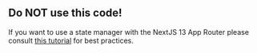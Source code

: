 ## Do NOT use this code!

If you want to use a state manager with the NextJS 13 App Router please consult [this tutorial](https://www.pronextjs.dev/tutorials/state-management) for best practices.
